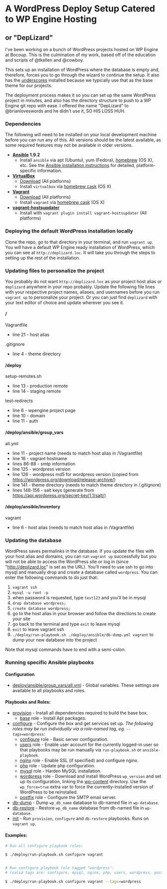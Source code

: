 # A WordPress Deploy Setup Catered to WP Engine Hosting
## or "DepLizard"

I've been working on a bunch of WordPress projects hosted on WP Engine at Bocoup. This is the culmination of my work, based off of the education and scripts of @tkellen and @cowboy.

This sets up an installation of WordPress where the database is empty and, therefore, forces you to go through the wizard to continue the setup. It also has the [underscores](https://github.com/automattic/_s) installed because we typically use that as the base theme for our projects.

The deployment process makes it so you can set up the same WordPress project in minutes, and also has the directory structure to push to a WP Engine git repo with ease. I offered the name "DepLizard" to @brianloveswords and he didn't use it, SO HIS LOSS HUH.


### Dependencies

The following will need to be installed on your local development machine before
you can run any of this. All versions should be the latest available, as some
required features may not be available in older versions.

* **[Ansible](http://docs.ansible.com/) 1.9.2**
  - Install `ansible` via apt (Ubuntu), yum (Fedora), [homebrew][homebrew] (OS
    X), etc. See the [Ansible installation
    instructions](http://docs.ansible.com/intro_installation.html) for detailed,
    platform-specific information.
* **[VirtualBox](https://www.virtualbox.org/)**
  - [Download](https://www.virtualbox.org/wiki/Downloads) (All platforms)
  - Install `virtualbox` via [homebrew cask][cask] (OS X)
* **[Vagrant](https://www.vagrantup.com/)**
  - [Download](http://docs.vagrantup.com/v2/installation/) (All platforms)
  - Install `vagrant` via [homebrew cask][cask] (OS X)
* **[vagrant-hostsupdater](https://github.com/cogitatio/vagrant-hostsupdater)**
  - Install with `vagrant plugin install vagrant-hostsupdater` (All platforms)

[homebrew]: http://brew.sh/
[cask]: http://caskroom.io/



### Deploying the default WordPress installation locally

Clone the repo, go to that directory in your terminal, and run `vagrant up`. You will have a default WP Engine ready installation of WordPress, which you can see at `http://deplizard.loc`. It will take you through the steps to setting up the rest of the installation.



### Updating files to personalize the project 

You probably do not want `http://deplizard.loc` as your project host alias or `deplizard` anywhere in your repo probably. Update the following file lines with your respective project names, aliases, and usernames before you run `vagrant up` to personalize your project. Or you can just find `deplizard` with your text editor of choice and update wherever you see it.

#### /

Vagrantfile
* line 21 - host alias
  
.gitignore
* line 4 - theme directory

#### /deploy

setup-remotes.sh 
* line 13 - production remote
* line 14 - staging remote

test-redirects
* line 6 - wpengine project page 
* line 10 - domain
* line 11 - auth

#### /deploy/ansible/group_vars

all.yml
* line 11 - project name (needs to match host alias in /Vagrantfile)
* line 16 - vagrant hostname
* lines 86-88 - smtp information
* line 125 - wordpress version
* line 126 - wordpress md5 for wordpress version (copied from https://wordpress.org/download/release-archive/)
* line 141 - theme directory (needs to match theme directory in /.gitignore)
* lines 148-156 - salt keys (generate from https://api.wordpress.org/secret-key/1.1/salt/)

#### /deploy/ansible/inventory

vagrant
* line 6 - host alias (needs to match host alias in /Vagrantfile)



### Updating the database

WordPress saves permalinks in the database. If you update the files with your host alias and domains, you can run `vagrant up` successfully but you will not be able to access the WordPress site or log in (since "http://deplizard.loc" is set as the URL). You'll need to use ssh to go into mysql and manually drop and create a database called `wordpress`. You can enter the following commands to do just that:

1. `vagrant ssh`
2. `mysql -u root -p`
3. when password is requested, type `test123` and you'll be in mysql
4. `drop database wordpress;`
5. `create database wordpress;`
6. go to the host alias in your browser and follow the directions to create your site
7. go back to the terminal and type `exit` to leave mysql
8. `exit` to leave vagrant ssh
9. `./deploy/run-playbook.sh ./deploy/ansible/db-dump.yml vagrant` to dump your new database into the project

Note that mysql commands have to end with a semi-colon.



### Running specific Ansible playbooks

#### Configuration

* [deploy/ansible/group_vars/all.yml][all] - Global variables. These settings
  are available to all playbooks and roles.

[all]: deploy/ansible/group_vars/all.yml

#### Playbooks and Roles:

* [provision](deploy/ansible/provision.yml) - Install all dependencies required
  to build the base box.
  * [base](deploy/ansible/roles/base) role - Install Apt packages.
* [configure](deploy/ansible/configure.yml) - Configure the box and get services
  set up. _The following roles may be run individually via a role-named tag, eg.
  `--tags=wordpress`:_
  * [configure](deploy/ansible/roles/configure) role - Basic server
    configuration.
  * [users](deploy/ansible/roles/users) role - Enable user account for the
    currently logged-in user so that playbooks may be run manually via
    `run-playbook.sh` or `ansible-playbook`.
  * [nginx](deploy/ansible/roles/nginx) role - Enable SSL (if specified) and
    configure nginx.
  * [php](deploy/ansible/roles/php) role - Update php configuration.
  * [mysql](deploy/ansible/roles/mysql) role - Harden MySQL installation.
  * [wordpress](deploy/ansible/roles/wordpress) role - Download and install
    WordPress `wp_version` and set up its configuration, linking the
    [wp-content](wp-content) directory. Use the `wp_force=true` extra var to
    force the currently-installed version of WordPress to be reinstalled.
  * [postfix](deploy/ansible/roles/postfix) role - Configure the SMTP email
    server.
* [db-dump](deploy/ansible/db-dump.yml) - Dump `wp_db_name` database to db-named
  file in `wp-database`.
* [db-restore](deploy/ansible/db-restore.yml) - Restore `wp_db_name` database
  from db-named file in `wp-database`.
* [init](deploy/ansible/init.yml) - Run `provision`, `configure` and
  `db-restore` playbooks. Runs on `vagrant up`.

#### Examples:

```bash
# Run all configure playbook roles:

$ ./deploy/run-playbook.sh configure vagrant


# Run configure playbook role tagged "wordpress":
# (valid tags are: configure, mysql, nginx, php, users, wordpress, postfix)

$ ./deploy/run-playbook.sh configure vagrant --tags=wordpress
```
